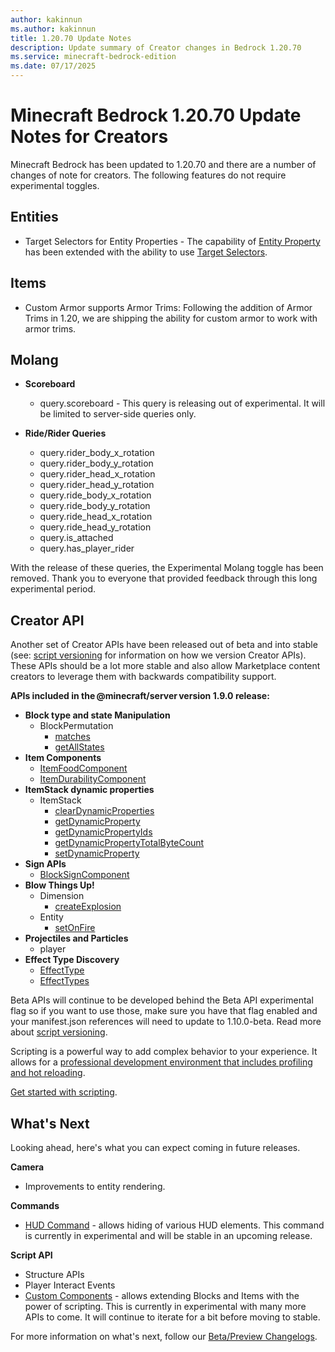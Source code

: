 ```yaml
---
author: kakinnun
ms.author: kakinnun
title: 1.20.70 Update Notes
description: Update summary of Creator changes in Bedrock 1.20.70
ms.service: minecraft-bedrock-edition
ms.date: 07/17/2025
---
```

# Minecraft Bedrock 1.20.70 Update Notes for Creators

Minecraft Bedrock has been updated to 1.20.70 and there are a number of changes of note for creators. The following features do not require experimental toggles.
 

## Entities

- Target Selectors for Entity Properties - The capability of [Entity Property](../Documents/IntroductionToEntityProperties.md) has been extended with the ability to use [Target Selectors](../Documents/TargetSelectors.md).

## Items 
- Custom Armor supports Armor Trims: Following the addition of Armor Trims in 1.20, we are shipping the ability for custom armor to work with armor trims.

## Molang

- **Scoreboard**
  - query.scoreboard - This query is releasing out of experimental. It will be limited to server-side queries only.

- **Ride/Rider Queries**
  - query.rider_body_x_rotation
  - query.rider_body_y_rotation
  - query.rider_head_x_rotation
  - query.rider_head_y_rotation
  - query.ride_body_x_rotation
  - query.ride_body_y_rotation
  - query.ride_head_x_rotation
  - query.ride_head_y_rotation
  - query.is_attached
  - query.has_player_rider

With the release of these queries, the Experimental Molang toggle has been removed. Thank you to everyone that provided feedback through this long experimental period.

## Creator API

Another set of Creator APIs have been released out of beta and into stable (see: [script versioning](ScriptVersioning.md) for information on how we version Creator APIs). These APIs should be a lot more stable and also allow Marketplace content creators to leverage them with backwards compatibility support.

**APIs included in the @minecraft/server version 1.9.0 release:**

- **Block type and state Manipulation**
  - BlockPermutation
    - [matches](../ScriptAPI/minecraft/server/BlockPermutation.md#matches)
    - [getAllStates](../ScriptAPI/minecraft/server/BlockPermutation.md#getallstates)
- **Item Components**
  - [ItemFoodComponent](../ScriptAPI/minecraft/server/ItemFoodComponent.md)
  - [ItemDurabilityComponent](../ScriptAPI/minecraft/server/ItemDurabilityComponent.md)
- **ItemStack dynamic properties**
    - ItemStack
      - [clearDynamicProperties](../ScriptAPI/minecraft/server/ItemStack.md#cleardynamicproperties)
      - [getDynamicProperty](../ScriptAPI/minecraft/server/ItemStack.md#getdynamicproperty)
      - [getDynamicPropertyIds](../ScriptAPI/minecraft/server/ItemStack.md#getdynamicpropertyids)
      - [getDynamicPropertyTotalByteCount](../ScriptAPI/minecraft/server/ItemStack.md#getdynamicpropertytotalbytecount)
      - [setDynamicProperty](../ScriptAPI/minecraft/server/ItemStack.md#setdynamicproperty)
- **Sign APIs**
  - [BlockSignComponent](../ScriptAPI/minecraft/server/BlockSignComponent.md)
- **Blow Things Up!**
  - Dimension
    - [createExplosion](../ScriptAPI/minecraft/server/Dimension.md#createexplosion)
  - Entity
    - [setOnFire](../ScriptAPI/minecraft/server/Entity.md#setonfire)
- **Projectiles and Particles**
  - player
- **Effect Type Discovery**
  - [EffectType](../ScriptAPI/minecraft/server/EffectType.md)
  - [EffectTypes](../ScriptAPI/minecraft/server/EffectTypes.md)
    
Beta APIs will continue to be developed behind the Beta API experimental flag so if you want to use those, make sure you have that flag enabled and your manifest.json references will need to update to 1.10.0-beta. Read more about [script versioning](ScriptVersioning.md).

Scripting is a powerful way to add complex behavior to your experience. It allows for a [professional development environment that includes profiling and hot reloading](./ScriptDeveloperTools.md).

[Get started with scripting](https://aka.ms/startwithmcscript).

## What's Next

Looking ahead, here's what you can expect coming in future releases.

**Camera**
- Improvements to entity rendering. 

**Commands**
- [HUD Command](../Commands/commands/hud.md) - allows hiding of various HUD elements. This command is currently in experimental and will be stable in an upcoming release.
 
**Script API**
- Structure APIs
- Player Interact Events
- [Custom Components](../Documents/CustomComponents.md) - allows extending Blocks and Items with the power of scripting. This is currently in experimental with many more APIs to come. It will continue to iterate for a bit before moving to stable. 

For more information on what's next, follow our [Beta/Preview Changelogs](https://feedback.minecraft.net/hc/sections/360001185332).
